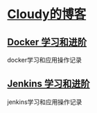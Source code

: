 #  [Cloudy的博客](https://hexiaoyun128.github.io/cloudy-blog/)  #

## [Docker 学习和进阶](docker/base/index.md) ##
docker学习和应用操作记录

## [Jenkins 学习和进阶](jenkins/index.md) ##
jenkins学习和应用操作记录
